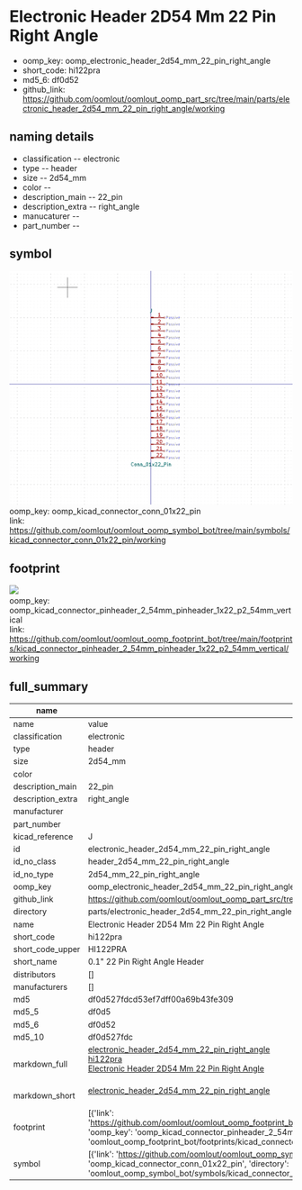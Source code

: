 # Electronic Header 2D54 Mm 22 Pin Right Angle

  
* oomp_key: oomp_electronic_header_2d54_mm_22_pin_right_angle 
* short_code: hi122pra
* md5_6: df0d52  
* github_link: https://github.com/oomlout/oomlout_oomp_part_src/tree/main/parts/electronic_header_2d54_mm_22_pin_right_angle/working  
## naming details
* classification -- electronic
* type -- header
* size -- 2d54_mm
* color -- 
* description_main -- 22_pin
* description_extra -- right_angle
* manucaturer -- 
* part_number -- 



## symbol

![](symbol/0/working/working_600.png)  
oomp_key: oomp_kicad_connector_conn_01x22_pin  
link: https://github.com/oomlout/oomlout_oomp_symbol_bot/tree/main/symbols/kicad_connector_conn_01x22_pin/working  

## footprint

![](footprint/0/working/working_600.png)  
oomp_key: oomp_kicad_connector_pinheader_2_54mm_pinheader_1x22_p2_54mm_vertical  
link: https://github.com/oomlout/oomlout_oomp_footprint_bot/tree/main/footprints/kicad_connector_pinheader_2_54mm_pinheader_1x22_p2_54mm_vertical/working  

## full_summary
| name | value | 
| --- | --- | 
| name | value | 
| classification | electronic | 
| type | header | 
| size | 2d54_mm | 
| color |  | 
| description_main | 22_pin | 
| description_extra | right_angle | 
| manufacturer |  | 
| part_number |  | 
| kicad_reference | J | 
| id | electronic_header_2d54_mm_22_pin_right_angle | 
| id_no_class | header_2d54_mm_22_pin_right_angle | 
| id_no_type | 2d54_mm_22_pin_right_angle | 
| oomp_key | oomp_electronic_header_2d54_mm_22_pin_right_angle | 
| github_link | https://github.com/oomlout/oomlout_oomp_part_src/tree/main/parts/electronic_header_2d54_mm_22_pin_right_angle/working | 
| directory | parts/electronic_header_2d54_mm_22_pin_right_angle | 
| name | Electronic Header 2D54 Mm 22 Pin Right Angle | 
| short_code | hi122pra | 
| short_code_upper | HI122PRA | 
| short_name | 0.1" 22 Pin Right Angle Header | 
| distributors | [] | 
| manufacturers | [] | 
| md5 | df0d527fdcd53ef7dff00a69b43fe309 | 
| md5_5 | df0d5 | 
| md5_6 | df0d52 | 
| md5_10 | df0d527fdc | 
| markdown_full | [electronic_header_2d54_mm_22_pin_right_angle](https://github.com/oomlout/oomlout_oomp_part_src/tree/main/parts/electronic_header_2d54_mm_22_pin_right_angle/working)<br>[hi122pra](https://github.com/oomlout/oomlout_oomp_part_src/tree/main/parts/electronic_header_2d54_mm_22_pin_right_angle/working)<br>[Electronic Header 2D54 Mm 22 Pin Right Angle](https://github.com/oomlout/oomlout_oomp_part_src/tree/main/parts/electronic_header_2d54_mm_22_pin_right_angle/working)<br><br> | 
| markdown_short | [electronic_header_2d54_mm_22_pin_right_angle](https://github.com/oomlout/oomlout_oomp_part_src/tree/main/parts/electronic_header_2d54_mm_22_pin_right_angle/working)<br><br> | 
| footprint | [{'link': 'https://github.com/oomlout/oomlout_oomp_footprint_bot/tree/main/foootprntss/kicad_connector_pinheader_2_54mm_pinheader_1x22_p2_54mm_vertical', 'oomp_key': 'oomp_kicad_connector_pinheader_2_54mm_pinheader_1x22_p2_54mm_vertical', 'directory': 'oomlout_oomp_footprint_bot/footprints/kicad_connector_pinheader_2_54mm_pinheader_1x22_p2_54mm_vertical//working/working.kicad_mod'}] | 
| symbol | [{'link': 'https://github.com/oomlout/oomlout_oomp_symbol_bot/tree/main/symbols/kicad_connector_conn_01x22_pin', 'oomp_key': 'oomp_kicad_connector_conn_01x22_pin', 'directory': 'oomlout_oomp_symbol_bot/symbols/kicad_connector_conn_01x22_pin//working/working.kicad_sym'}] | 
